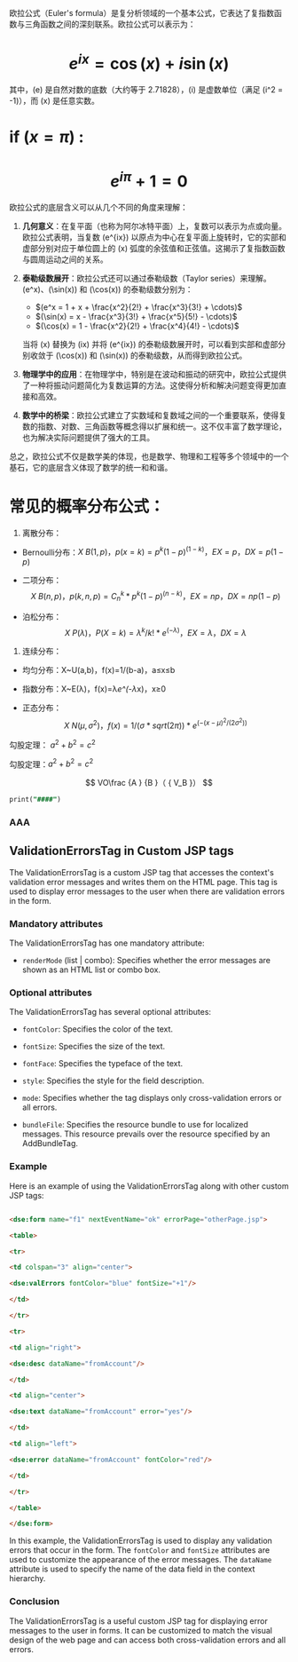 欧拉公式（Euler's formula）是复分析领域的一个基本公式，它表达了复指数函数与三角函数之间的深刻联系。欧拉公式可以表示为：

# $$ e^{ix} = \cos(x) + i\sin(x) $$

其中，(e) 是自然对数的底数（大约等于 2.71828），(i) 是虚数单位（满足 (i^2 = -1)），而 (x) 是任意实数。
# if $(x=\pi)$ :
# $$e^{i\pi} + 1 = 0$$

欧拉公式的底层含义可以从几个不同的角度来理解：

1. **几何意义**：在复平面（也称为阿尔冰特平面）上，复数可以表示为点或向量。欧拉公式表明，当复数 (e^{ix}) 以原点为中心在复平面上旋转时，它的实部和虚部分别对应于单位圆上的 (x) 弧度的余弦值和正弦值。这揭示了复指数函数与圆周运动之间的关系。
    
2. **泰勒级数展开**：欧拉公式还可以通过泰勒级数（Taylor series）来理解。(e^x)、(\sin(x)) 和 (\cos(x)) 的泰勒级数分别为：
    
    - $(e^x = 1 + x + \frac{x^2}{2!} + \frac{x^3}{3!} + \cdots)$
    - $(\sin(x) = x - \frac{x^3}{3!} + \frac{x^5}{5!} - \cdots)$
    -  $(\cos(x) = 1 - \frac{x^2}{2!} + \frac{x^4}{4!} - \cdots)$
    
    当将 (x) 替换为 (ix) 并将 (e^{ix}) 的泰勒级数展开时，可以看到实部和虚部分别收敛于 (\cos(x)) 和 (\sin(x)) 的泰勒级数，从而得到欧拉公式。
    
3. **物理学中的应用**：在物理学中，特别是在波动和振动的研究中，欧拉公式提供了一种将振动问题简化为复数运算的方法。这使得分析和解决问题变得更加直接和高效。
    
4. **数学中的桥梁**：欧拉公式建立了实数域和复数域之间的一个重要联系，使得复数的指数、对数、三角函数等概念得以扩展和统一。这不仅丰富了数学理论，也为解决实际问题提供了强大的工具。
    

总之，欧拉公式不仅是数学美的体现，也是数学、物理和工程等多个领域中的一个基石，它的底层含义体现了数学的统一和和谐。




# 常见的概率分布公式：

1. 离散分布：

- Bernoulli分布：$X~B(1,p)，p(x=k)=p^k(1-p)^(1-k)，EX=p，DX=p(1-p)$

- 二项分布：$$X~B(n,p)，p(k,n,p)=C_n^k * p^k(1-p)^(n-k)，EX=np，DX=np(1-p)$$

- 泊松分布：$$X~P(λ)，P(X=k)=λ^k/k! * e^(-λ)，EX=λ，DX=λ$$

1. 连续分布：

- 均匀分布：X~U(a,b)，f(x)=1/(b-a)，a≤x≤b

- 指数分布：X~E(λ)，f(x)=λ*e^(-λ*x)，x≥0

- 正态分布：$$X~N(μ,σ^2)，f(x)=1/(σ*sqrt(2π)) * e^(-(x-μ)^2/(2σ^2))$$

勾股定理： $a^2+b^2=c^2$

勾股定理：$\begin{equation} a^2+b^2=c^2 \tag{2} \end{equation}$



$$ VO\frac {A } {B }（ { V_B }） $$

```j
print("####")

```

### AAA
## ValidationErrorsTag in Custom JSP tags

  

The ValidationErrorsTag is a custom JSP tag that accesses the context's validation error messages and writes them on the HTML page. This tag is used to display error messages to the user when there are validation errors in the form.

  

### Mandatory attributes

  

The ValidationErrorsTag has one mandatory attribute:

  

- `renderMode` (list | combo): Specifies whether the error messages are shown as an HTML list or combo box.

  

### Optional attributes

  

The ValidationErrorsTag has several optional attributes:

  

- `fontColor`: Specifies the color of the text.

- `fontSize`: Specifies the size of the text.

- `fontFace`: Specifies the typeface of the text.

- `style`: Specifies the style for the field description.

- `mode`: Specifies whether the tag displays only cross-validation errors or all errors.

- `bundleFile`: Specifies the resource bundle to use for localized messages. This resource prevails over the resource specified by an AddBundleTag.

  

### Example

  

Here is an example of using the ValidationErrorsTag along with other custom JSP tags:

  

```html

<dse:form name="f1" nextEventName="ok" errorPage="otherPage.jsp">

<table>

<tr>

<td colspan="3" align="center">

<dse:valErrors fontColor="blue" fontSize="+1"/>

</td>

</tr>

<tr>

<td align="right">

<dse:desc dataName="fromAccount"/>

</td>

<td align="center">

<dse:text dataName="fromAccount" error="yes"/>

</td>

<td align="left">

<dse:error dataName="fromAccount" fontColor="red"/>

</td>

</tr>

</table>

</dse:form>

```

  

In this example, the ValidationErrorsTag is used to display any validation errors that occur in the form. The `fontColor` and `fontSize` attributes are used to customize the appearance of the error messages. The `dataName` attribute is used to specify the name of the data field in the context hierarchy.

  

### Conclusion

  

The ValidationErrorsTag is a useful custom JSP tag for displaying error messages to the user in forms. It can be customized to match the visual design of the web page and can access both cross-validation errors and all errors.